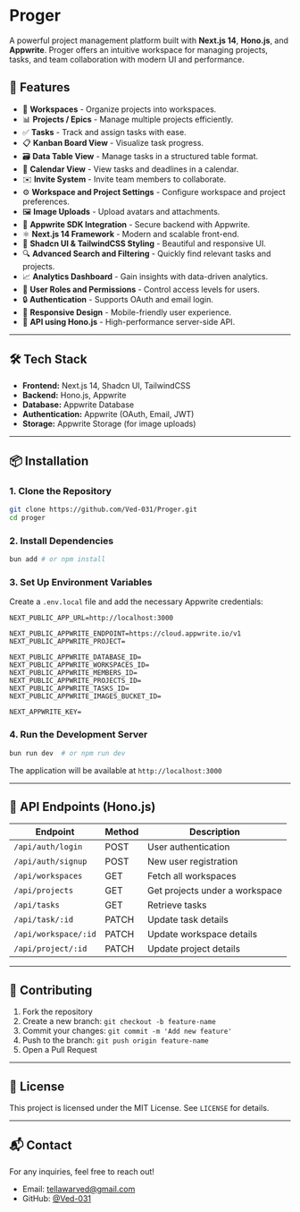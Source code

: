 # Proger

A powerful project management platform built with **Next.js 14**, **Hono.js**, and **Appwrite**. Proger offers an intuitive workspace for managing projects, tasks, and team collaboration with modern UI and performance.

## 🚀 Features

- 🏢 **Workspaces** - Organize projects into workspaces.
- 📊 **Projects / Epics** - Manage multiple projects efficiently.
- ✅ **Tasks** - Track and assign tasks with ease.
- 📋 **Kanban Board View** - Visualize task progress.
- 🗃️ **Data Table View** - Manage tasks in a structured table format.
- 📅 **Calendar View** - View tasks and deadlines in a calendar.
- ✉️ **Invite System** - Invite team members to collaborate.
- ⚙️ **Workspace and Project Settings** - Configure workspace and project preferences.
- 🖼️ **Image Uploads** - Upload avatars and attachments.
- 🔌 **Appwrite SDK Integration** - Secure backend with Appwrite.
- ⚛️ **Next.js 14 Framework** - Modern and scalable front-end.
- 🎨 **Shadcn UI & TailwindCSS Styling** - Beautiful and responsive UI.
- 🔍 **Advanced Search and Filtering** - Quickly find relevant tasks and projects.
- 📈 **Analytics Dashboard** - Gain insights with data-driven analytics.
- 👥 **User Roles and Permissions** - Control access levels for users.
- 🔒 **Authentication** - Supports OAuth and email login.
- 📱 **Responsive Design** - Mobile-friendly user experience.
- 🚀 **API using Hono.js** - High-performance server-side API.

---

## 🛠️ Tech Stack

- **Frontend:** Next.js 14, Shadcn UI, TailwindCSS
- **Backend:** Hono.js, Appwrite
- **Database:** Appwrite Database
- **Authentication:** Appwrite (OAuth, Email, JWT)
- **Storage:** Appwrite Storage (for image uploads)

---

## 📦 Installation

### 1. Clone the Repository
```sh
git clone https://github.com/Ved-031/Proger.git
cd proger
```

### 2. Install Dependencies
```sh
bun add # or npm install
```

### 3. Set Up Environment Variables
Create a `.env.local` file and add the necessary Appwrite credentials:
```env
NEXT_PUBLIC_APP_URL=http://localhost:3000

NEXT_PUBLIC_APPWRITE_ENDPOINT=https://cloud.appwrite.io/v1
NEXT_PUBLIC_APPWRITE_PROJECT=

NEXT_PUBLIC_APPWRITE_DATABASE_ID=
NEXT_PUBLIC_APPWRITE_WORKSPACES_ID=
NEXT_PUBLIC_APPWRITE_MEMBERS_ID=
NEXT_PUBLIC_APPWRITE_PROJECTS_ID=
NEXT_PUBLIC_APPWRITE_TASKS_ID=
NEXT_PUBLIC_APPWRITE_IMAGES_BUCKET_ID=

NEXT_APPWRITE_KEY=
```

### 4. Run the Development Server
```sh
bun run dev  # or npm run dev
```
The application will be available at `http://localhost:3000`

---

## 📜 API Endpoints (Hono.js)

| Endpoint | Method | Description |
|----------|--------|-------------|
| `/api/auth/login` | POST | User authentication |
| `/api/auth/signup` | POST | New user registration |
| `/api/workspaces` | GET | Fetch all workspaces |
| `/api/projects` | GET | Get projects under a workspace |
| `/api/tasks` | GET | Retrieve tasks |
| `/api/task/:id` | PATCH | Update task details |
| `/api/workspace/:id` | PATCH | Update workspace details |
| `/api/project/:id` | PATCH | Update project details 

---

## 📌 Contributing

1. Fork the repository
2. Create a new branch: `git checkout -b feature-name`
3. Commit your changes: `git commit -m 'Add new feature'`
4. Push to the branch: `git push origin feature-name`
5. Open a Pull Request

---

## 📄 License

This project is licensed under the MIT License. See `LICENSE` for details.

---

## 📬 Contact

For any inquiries, feel free to reach out!

- Email: tellawarved@gmail.com
- GitHub: [@Ved-031](https://github.com/Ved-031)
